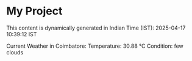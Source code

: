 # My Project

This content is dynamically generated in Indian Time (IST): 2025-04-17 10:39:12 IST


Current Weather in Coimbatore:
Temperature: 30.88 °C
Condition: few clouds
